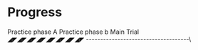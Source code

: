 # Progress
Practice phase A     Practice phase b      Main Trial\
◢◤◢◤◢◤◢◤◢◤◢◤◢◤◢◤ ------------------------------------\